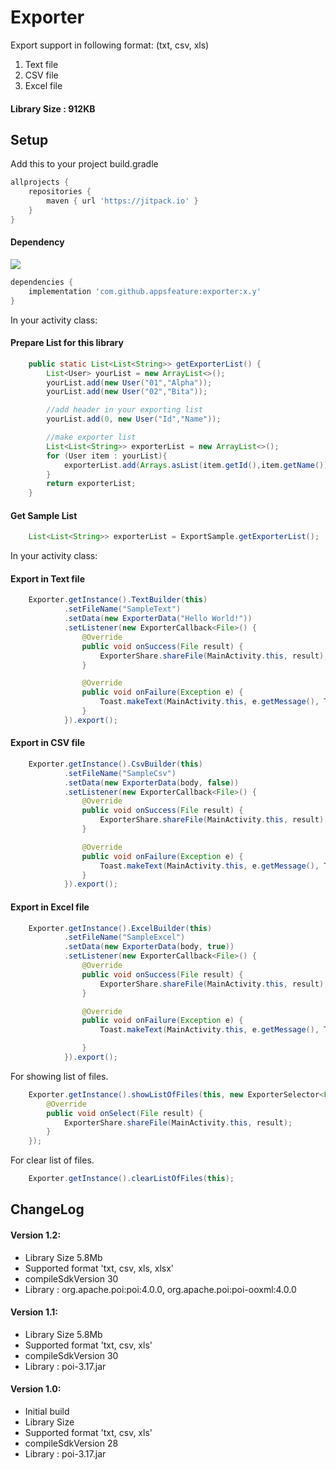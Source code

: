 # Exporter
Export support in following format: (txt, csv, xls)
1. Text file  
2. CSV file 
3. Excel file 
 
#### Library Size : 912KB
  
## Setup 
Add this to your project build.gradle
``` gradle
allprojects {
    repositories {
        maven { url 'https://jitpack.io' }
    }
}
``` 
#### Dependency
[![](https://jitpack.io/v/appsfeature/exporter.svg)](https://jitpack.io/#appsfeature/exporter)
```gradle
dependencies {
    implementation 'com.github.appsfeature:exporter:x.y'
}
```   

In your activity class:
#### Prepare List for this library
```java 
    public static List<List<String>> getExporterList() {
        List<User> yourList = new ArrayList<>();
        yourList.add(new User("01","Alpha"));
        yourList.add(new User("02","Bita"));

        //add header in your exporting list
        yourList.add(0, new User("Id","Name"));

        //make exporter list
        List<List<String>> exporterList = new ArrayList<>();
        for (User item : yourList){
            exporterList.add(Arrays.asList(item.getId(),item.getName()));
        }
        return exporterList;
    }
```
#### Get Sample List
```java 
    List<List<String>> exporterList = ExportSample.getExporterList(); 
```
In your activity class:
#### Export in Text file
```java 
    Exporter.getInstance().TextBuilder(this)
            .setFileName("SampleText")
            .setData(new ExporterData("Hello World!"))
            .setListener(new ExporterCallback<File>() {
                @Override
                public void onSuccess(File result) {
                    ExporterShare.shareFile(MainActivity.this, result);
                }

                @Override
                public void onFailure(Exception e) {
                    Toast.makeText(MainActivity.this, e.getMessage(), Toast.LENGTH_SHORT).show();
                }
            }).export();
```
#### Export in CSV file
```java 
    Exporter.getInstance().CsvBuilder(this)
            .setFileName("SampleCsv")
            .setData(new ExporterData(body, false))
            .setListener(new ExporterCallback<File>() {
                @Override
                public void onSuccess(File result) {
                    ExporterShare.shareFile(MainActivity.this, result);
                }

                @Override
                public void onFailure(Exception e) {
                    Toast.makeText(MainActivity.this, e.getMessage(), Toast.LENGTH_SHORT).show();
                }
            }).export();
```
#### Export in Excel file
```java 
    Exporter.getInstance().ExcelBuilder(this)
            .setFileName("SampleExcel")
            .setData(new ExporterData(body, true))
            .setListener(new ExporterCallback<File>() {
                @Override
                public void onSuccess(File result) {
                    ExporterShare.shareFile(MainActivity.this, result);
                }

                @Override
                public void onFailure(Exception e) {
                    Toast.makeText(MainActivity.this, e.getMessage(), Toast.LENGTH_SHORT).show();

                }
            }).export();
```

 

For showing list of files. 
```java 
    Exporter.getInstance().showListOfFiles(this, new ExporterSelector<File>() {
        @Override
        public void onSelect(File result) {
            ExporterShare.shareFile(MainActivity.this, result);
        }
    });
```

For clear list of files.
```java
    Exporter.getInstance().clearListOfFiles(this);
```


## ChangeLog

#### Version 1.2:
* Library Size 5.8Mb
* Supported format 'txt, csv, xls, xlsx'
* compileSdkVersion 30
* Library : org.apache.poi:poi:4.0.0, org.apache.poi:poi-ooxml:4.0.0

#### Version 1.1:
* Library Size 5.8Mb
* Supported format 'txt, csv, xls'
* compileSdkVersion 30
* Library : poi-3.17.jar

#### Version 1.0:
* Initial build
* Library Size
* Supported format 'txt, csv, xls'
* compileSdkVersion 28
* Library : poi-3.17.jar